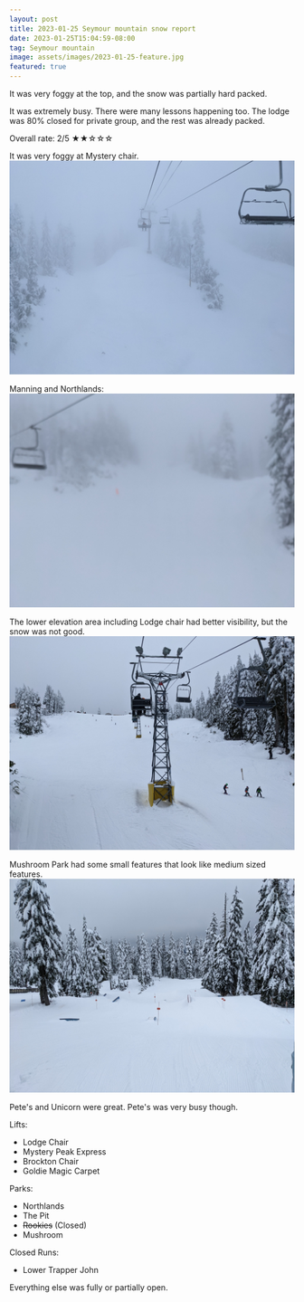 ```yaml
---
layout: post
title: 2023-01-25 Seymour mountain snow report
date: 2023-01-25T15:04:59-08:00
tag: Seymour mountain
image: assets/images/2023-01-25-feature.jpg
featured: true
---
```


It was very foggy at the top, and the snow was partially hard packed.

It was extremely busy. There were many lessons happening too. The lodge was 80% closed for private group, and the rest was already packed.

Overall rate: 2/5 ★★☆☆☆

It was very foggy at Mystery chair.
![](/assets/images/2023-01-25-mystery-chair.jpg)

Manning and Northlands:
![](/assets/images/2023-01-25-manning-and-northlands.jpg)

The lower elevation area including Lodge chair had better visibility, but the snow was not good.
![](/assets/images/2023-01-25-lodge-chair.jpg)

Mushroom Park had some small features that look like medium sized features.
![](/assets/images/2023-01-25-mushroom-park.jpg)

Pete's and Unicorn were great. Pete's was very busy though.

Lifts:

* Lodge Chair
* Mystery Peak Express
* Brockton Chair
* Goldie Magic Carpet

Parks:

* Northlands
* The Pit
* <del>Rookies</del> (Closed)
* Mushroom

Closed Runs:

* Lower Trapper John

Everything else was fully or partially open.
